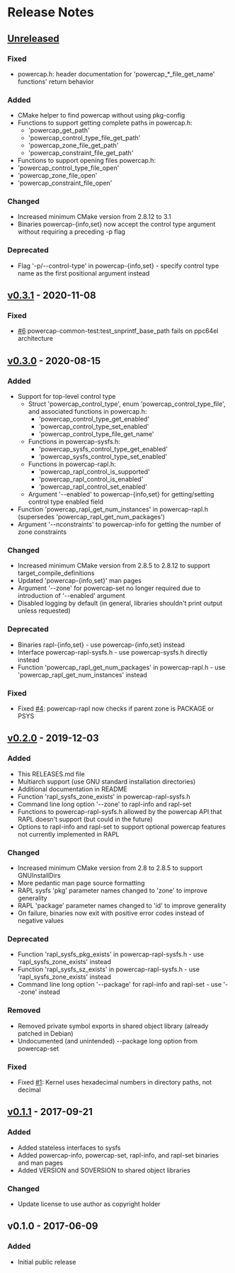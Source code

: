 # Release Notes

## [Unreleased]

### Fixed

* powercap.h: header documentation for 'powercap_*_file_get_name' functions' return behavior

### Added

* CMake helper to find powercap without using pkg-config
* Functions to support getting complete paths in powercap.h:
  * 'powercap_get_path'
  * 'powercap_control_type_file_get_path'
  * 'powercap_zone_file_get_path'
  * 'powercap_constraint_file_get_path'
* Functions to support opening files powercap.h:
 * 'powercap_control_type_file_open'
 * 'powercap_zone_file_open'
 * 'powercap_constraint_file_open'

### Changed

* Increased minimum CMake version from 2.8.12 to 3.1
* Binaries powercap-{info,set} now accept the control type argument without requiring a preceding -p flag

### Deprecated

* Flag '-p/--control-type' in powercap-{info,set} - specify control type name as the first positional argument instead


## [v0.3.1] - 2020-11-08

### Fixed

* [#6] powercap-common-test:test_snprintf_base_path fails on ppc64el architecture


## [v0.3.0] - 2020-08-15

### Added

* Support for top-level control type
  * Struct 'powercap_control_type', enum 'powercap_control_type_file', and associated functions in powercap.h:
    * 'powercap_control_type_get_enabled'
    * 'powercap_control_type_set_enabled'
    * 'powercap_control_type_file_get_name'
  * Functions in powercap-sysfs.h:
    * 'powercap_sysfs_control_type_get_enabled'
    * 'powercap_sysfs_control_type_set_enabled'
  * Functions in powercap-rapl.h:
    * 'powercap_rapl_control_is_supported'
    * 'powercap_rapl_control_is_enabled'
    * 'powercap_rapl_control_set_enabled'
  * Argument '--enabled' to powercap-{info,set} for getting/setting control type enabled field
* Function 'powercap_rapl_get_num_instances' in powercap-rapl.h (supersedes 'powercap_rapl_get_num_packages')
* Argument '--nconstraints' to powercap-info for getting the number of zone constraints

### Changed

* Increased minimum CMake version from 2.8.5 to 2.8.12 to support target_compile_definitions
* Updated 'powercap-{info,set}' man pages
* Argument '--zone' for powercap-set no longer required due to introduction of '--enabled' argument
* Disabled logging by default (in general, libraries shouldn't print output unless requested)

### Deprecated

* Binaries rapl-{info,set} - use powercap-{info,set} instead
* Interface powercap-rapl-sysfs.h - use powercap-sysfs.h directly instead
* Function 'powercap_rapl_get_num_packages' in powercap-rapl.h - use 'powercap_rapl_get_num_instances' instead

### Fixed

* Fixed [#4]: powercap-rapl now checks if parent zone is PACKAGE or PSYS


## [v0.2.0] - 2019-12-03

### Added

* This RELEASES.md file
* Multiarch support (use GNU standard installation directories)
* Additional documentation in README
* Function 'rapl_sysfs_zone_exists' in powercap-rapl-sysfs.h
* Command line long option '--zone' to rapl-info and rapl-set
* Functions to powercap-rapl-sysfs.h allowed by the powercap API that RAPL doesn't support (but could in the future)
* Options to rapl-info and rapl-set to support optional powercap features not currently implemented in RAPL

### Changed

* Increased minimum CMake version from 2.8 to 2.8.5 to support GNUInstallDirs
* More pedantic man page source formatting
* RAPL sysfs 'pkg' parameter names changed to 'zone' to improve generality
* RAPL 'package' parameter names changed to 'id' to improve generality
* On failure, binaries now exit with positive error codes instead of negative values

### Deprecated

* Function 'rapl_sysfs_pkg_exists' in powercap-rapl-sysfs.h - use 'rapl_sysfs_zone_exists' instead
* Function 'rapl_sysfs_sz_exists' in powercap-rapl-sysfs.h - use 'rapl_sysfs_zone_exists' instead
* Command line long option '--package' for rapl-info and rapl-set - use '--zone' instead

### Removed

* Removed private symbol exports in shared object library (already patched in Debian)
* Undocumented (and unintended) --package long option from powercap-set

### Fixed

* Fixed [#1]: Kernel uses hexadecimal numbers in directory paths, not decimal


## [v0.1.1] - 2017-09-21

### Added

* Added stateless interfaces to sysfs
* Added powercap-info, powercap-set, rapl-info, and rapl-set binaries and man pages
* Added VERSION and SOVERSION to shared object libraries

### Changed

* Update license to use author as copyright holder


## v0.1.0 - 2017-06-09

### Added

* Initial public release

[Unreleased]: https://github.com/powercap/powercap/compare/v0.3.1...HEAD
[v0.3.1]: https://github.com/powercap/powercap/compare/v0.3.0...v0.3.1
[v0.3.0]: https://github.com/powercap/powercap/compare/v0.2.0...v0.3.0
[v0.2.0]: https://github.com/powercap/powercap/compare/v0.1.1...v0.2.0
[v0.1.1]: https://github.com/powercap/powercap/compare/v0.1.0...v0.1.1
[#6]: https://github.com/powercap/powercap/issues/6
[#4]: https://github.com/powercap/powercap/issues/4
[#1]: https://github.com/powercap/powercap/issues/1
